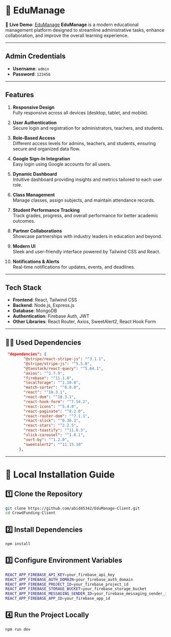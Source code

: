 # 🎉 EduManage
🚀 **Live Demo**: [EduManage](https://crowd-funding-3cd40.web.app/) 
**EduManage** is a modern educational management platform designed to streamline administrative tasks, enhance collaboration, and improve the overall learning experience.

---

## Admin Credentials
- **Username**: `admin`
- **Password**: `123456`

---

## Features
1. **Responsive Design**  
   Fully responsive across all devices (desktop, tablet, and mobile).

2. **User Authentication**  
   Secure login and registration for administrators, teachers, and students.

3. **Role-Based Access**  
   Different access levels for admins, teachers, and students, ensuring secure and organized data flow.

4. **Google Sign-In Integration**  
   Easy login using Google accounts for all users.

5. **Dynamic Dashboard**  
   Intuitive dashboard providing insights and metrics tailored to each user role.

6. **Class Management**  
   Manage classes, assign subjects, and maintain attendance records.

7. **Student Performance Tracking**  
   Track grades, progress, and overall performance for better academic outcomes.

8. **Partner Collaborations**  
   Showcase partnerships with industry leaders in education and beyond.

9. **Modern UI**  
   Sleek and user-friendly interface powered by Tailwind CSS and React.

10. **Notifications & Alerts**  
   Real-time notifications for updates, events, and deadlines.

---

## Tech Stack
- **Frontend**: React, Tailwind CSS
- **Backend**: Node.js, Express.js
- **Database**: MongoDB
- **Authentication**: Firebase Auth, JWT
- **Other Libraries**: React Router, Axios, SweetAlert2, React Hook Form

---
## 🧑‍💻 Used Dependencies 
```json
 "dependencies": {
        "@stripe/react-stripe-js": "^3.1.1",
        "@stripe/stripe-js": "^5.5.0",
        "@tanstack/react-query": "^5.64.1",
        "axios": "^1.7.9",
        "firebase": "^11.1.0",
        "localforage": "^1.10.0",
        "match-sorter": "^8.0.0",
        "react": "^18.3.1",
        "react-dom": "^18.3.1",
        "react-hook-form": "^7.54.2",
        "react-icons": "^5.4.0",
        "react-paginate": "^8.2.0",
        "react-router-dom": "^7.1.1",
        "react-slick": "^0.30.3",
        "react-stars": "^2.2.5",
        "react-toastify": "^11.0.3",
        "slick-carousel": "^1.8.1",
        "sort-by": "^1.2.0",
        "sweetalert2": "^11.15.10"
      },
```
---

# 🚀 Local Installation Guide

## **1️⃣ Clone the Repository**  
```sh
git clone https://github.com/abid45342/EduManage-Client.git
cd CrowdFunding-Client 
```
## **2️⃣ Install Dependencies**
```sh
npm install
```
## **3️⃣ Configure Environment Variables**
```sh
REACT_APP_FIREBASE_API_KEY=your_firebase_api_key
REACT_APP_FIREBASE_AUTH_DOMAIN=your_firebase_auth_domain
REACT_APP_FIREBASE_PROJECT_ID=your_firebase_project_id
REACT_APP_FIREBASE_STORAGE_BUCKET=your_firebase_storage_bucket
REACT_APP_FIREBASE_MESSAGING_SENDER_ID=your_firebase_messaging_sender_id
REACT_APP_FIREBASE_APP_ID=your_firebase_app_id
```
## **4️⃣ Run the Project Locally**
```sh
npm run dev
```







